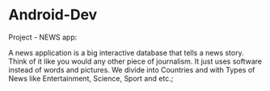 # Android-Dev
Project - NEWS app:

A news application is a big interactive database that tells a news story. Think of it like you would any other piece of journalism. It just uses software instead of words and pictures. We divide into Countries and with Types of News like Entertainment, Science, Sport and etc.;
